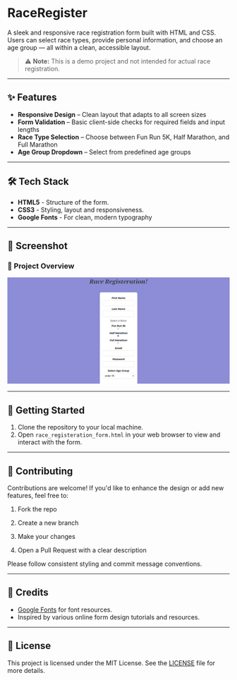 # RaceRegister

A sleek and responsive race registration form built with HTML and CSS. Users can select race types, provide personal information, and choose an age group — all within a clean, accessible layout.

> ⚠️ **Note:** This is a demo project and not intended for actual race registration.

---

## ✨ Features

- **Responsive Design** – Clean layout that adapts to all screen sizes
- **Form Validation** – Basic client-side checks for required fields and input lengths
- **Race Type Selection** – Choose between Fun Run 5K, Half Marathon, and Full Marathon
- **Age Group Dropdown** – Select from predefined age groups

---

## 🛠️ Tech Stack

- **HTML5** - Structure of the form.
- **CSS3** - Styling, layout and responsiveness.
- **Google Fonts** - For clean, modern typography

---

## 📸 Screenshot

### 🌟 Project Overview
![RaceRegister Screenshot](./assets/RaceRegister.png)

---

## 🚀 Getting Started

1. Clone the repository to your local machine.
2. Open `race_registeration_form.html` in your web browser to view and interact with the form.

---

## 🤝 Contributing

Contributions are welcome! If you'd like to enhance the design or add new features, feel free to:

1. Fork the repo

2. Create a new branch

3. Make your changes

4. Open a Pull Request with a clear description

Please follow consistent styling and commit message conventions.

---

## 🤍 Credits

- [Google Fonts](https://fonts.google.com/) for font resources.
- Inspired by various online form design tutorials and resources.

---

## 📄 License

This project is licensed under the MIT License. See the [LICENSE](LICENSE) file for more details.
